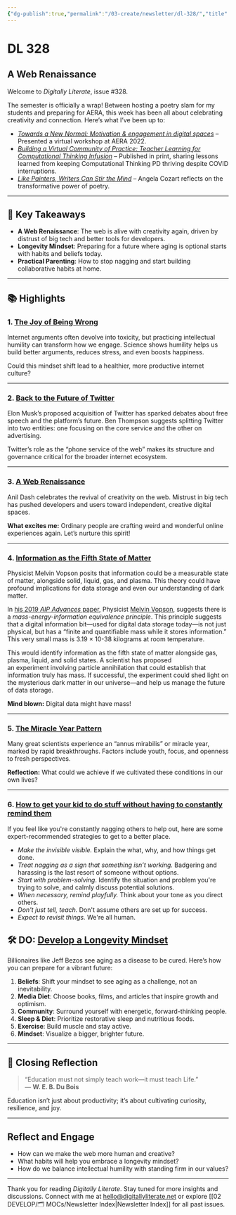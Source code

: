 ```yaml
---
{"dg-publish":true,"permalink":"/03-create/newsletter/dl-328/","title":"A Web Renaissance","tags":["data","education","futures","identity","privacy","social-media"],"created":"2022-04-23","updated":"2022-04-23"}
---
```



# DL 328

## A Web Renaissance  

Welcome to _Digitally Literate_, issue #328.  

The semester is officially a wrap! Between hosting a poetry slam for my students and preparing for AERA, this week has been all about celebrating creativity and connection. Here’s what I’ve been up to:  

- [_Towards a New Normal: Motivation & engagement in digital spaces_](https://wiobyrne.com/towards-a-new-normal/) – Presented a virtual workshop at AERA 2022.  
- [_Building a Virtual Community of Practice: Teacher Learning for Computational Thinking Infusion_](https://link.springer.com/article/10.1007/s11528-022-00729-6) – Published in print, sharing lessons learned from keeping Computational Thinking PD thriving despite COVID interruptions.  
- [_Like Painters, Writers Can Stir the Mind_](https://literacy6-12.org/like-painters-writers-can-stir-the-mind/) – Angela Cozart reflects on the transformative power of poetry.  

---

## 🔖 Key Takeaways  

- **A Web Renaissance**: The web is alive with creativity again, driven by distrust of big tech and better tools for developers.  
- **Longevity Mindset**: Preparing for a future where aging is optional starts with habits and beliefs today.  
- **Practical Parenting**: How to stop nagging and start building collaborative habits at home.  

---

## 📚 Highlights  

### 1. **[The Joy of Being Wrong](https://www.youtube.com/watch?v=mRXNUx4cua0)**  
Internet arguments often devolve into toxicity, but practicing intellectual humility can transform how we engage. Science shows humility helps us build better arguments, reduces stress, and even boosts happiness.  

Could this mindset shift lead to a healthier, more productive internet culture?  

---

### 2. **[Back to the Future of Twitter](https://stratechery.com/2022/back-to-the-future-of-twitter/?ref=refind)**  
Elon Musk’s proposed acquisition of Twitter has sparked debates about free speech and the platform’s future. Ben Thompson suggests splitting Twitter into two entities: one focusing on the core service and the other on advertising.  

Twitter’s role as the “phone service of the web” makes its structure and governance critical for the broader internet ecosystem.  

---

### 3. **[A Web Renaissance](https://anildash.com/2022-04-13/a-web-renaissance/)**  
Anil Dash celebrates the revival of creativity on the web. Mistrust in big tech has pushed developers and users toward independent, creative digital spaces.  

**What excites me:** Ordinary people are crafting weird and wonderful online experiences again. Let’s nurture this spirit!  

---

### 4. **[Information as the Fifth State of Matter](https://www.popularmechanics.com/technology/a39588076/information-could-be-the-fifth-state-of-matter/)**  
Physicist Melvin Vopson posits that information could be a measurable state of matter, alongside solid, liquid, gas, and plasma. This theory could have profound implications for data storage and even our understanding of dark matter.  

In [his 2019 _AIP Advances_ paper](https://aip.scitation.org/doi/10.1063/1.5123794), Physicist [​​Melvin Vopson](https://www.port.ac.uk/about-us/structure-and-governance/our-people/our-staff/melvin-vopson), suggests there is a _mass-energy-information equivalence principle_. This principle suggests that a digital information bit—used for digital data storage today—is not just physical, but has a “finite and quantifiable mass while it stores information.” This very small mass is 3.19 × 10\-38 kilograms at room temperature.

This would identify information as the fifth state of matter alongside gas, plasma, liquid, and solid states. A scientist has proposed an experiment involving particle annihilation that could establish that information truly has mass. If successful, the experiment could shed light on the mysterious dark matter in our universe—and help us manage the future of data storage.

**Mind blown:** Digital data might have mass!  

---

### 5. **[The Miracle Year Pattern](https://www.dwarkeshpatel.com/p/annus-mirabilis?s=r)**  
Many great scientists experience an “annus mirabilis” or miracle year, marked by rapid breakthroughs. Factors include youth, focus, and openness to fresh perspectives.  

**Reflection:** What could we achieve if we cultivated these conditions in our own lives?  

---

### 6. **[How to get your kid to do stuff without having to constantly remind them](https://www.vox.com/23001568/how-to-effectively-remind-your-kids-to-do-things)**

If you feel like you're constantly nagging others to help out, here are some expert-recommended strategies to get to a better place.

- _Make the invisible visible._ Explain the what, why, and how things get done.
- _Treat nagging as a sign that something isn’t working._ Badgering and harassing is the last resort of someone without options.
- _Start with problem-solving_. Identify the situation and problem you're trying to solve, and calmly discuss potential solutions.
- _When necessary, remind playfully._ Think about your tone as you direct others.
- _Don't just tell, teach._ Don't assume others are set up for success.
- _Expect to revisit things._ We're all human.


## 🛠️ DO: [Develop a Longevity Mindset](https://www.fastcompany.com/90741008/anti-aging-technology-is-coming-heres-how-you-can-be-ready-for-it)

Billionaires like Jeff Bezos see aging as a disease to be cured. Here’s how you can prepare for a vibrant future:  

1. **Beliefs**: Shift your mindset to see aging as a challenge, not an inevitability.  
2. **Media Diet**: Choose books, films, and articles that inspire growth and optimism.  
3. **Community**: Surround yourself with energetic, forward-thinking people.  
4. **Sleep & Diet**: Prioritize restorative sleep and nutritious foods.  
5. **Exercise**: Build muscle and stay active.  
6. **Mindset**: Visualize a bigger, brighter future.  

---

## 🌟 Closing Reflection  

> “Education must not simply teach work—it must teach Life.”  
> — **W. E. B. Du Bois**  

Education isn’t just about productivity; it’s about cultivating curiosity, resilience, and joy.  

---

## Reflect and Engage  

- How can we make the web more human and creative?  
- What habits will help you embrace a longevity mindset?  
- How do we balance intellectual humility with standing firm in our values?  

---

Thank you for reading _Digitally Literate_. Stay tuned for more insights and discussions. Connect with me at [hello@digitallyliterate.net](mailto:hello@digitallyliterate.net) or explore [[02 DEVELOP/🗂️ MOCs/Newsletter Index\|Newsletter Index]] for all past issues.  
